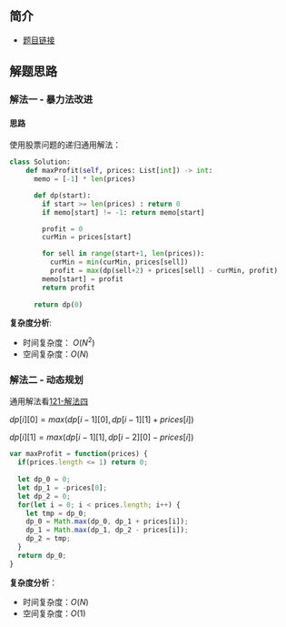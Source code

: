 ## 简介
- [题目链接](https://leetcode-cn.com/problems/best-time-to-buy-and-sell-stock-with-cooldown)

## 解题思路
### 解法一 - 暴力法改进
#### 思路
使用股票问题的递归通用解法：

```python
class Solution:
    def maxProfit(self, prices: List[int]) -> int:
      memo = [-1] * len(prices)

      def dp(start):
        if start >= len(prices) : return 0
        if memo[start] != -1: return memo[start]

        profit = 0
        curMin = prices[start]

        for sell in range(start+1, len(prices)):
          curMin = min(curMin, prices[sell])
          profit = max(dp(sell+2) + prices[sell] - curMin, profit)
        memo[start] = profit
        return profit
      
      return dp(0)

```

**复杂度分析**:
- 时间复杂度： $O(N^2)$
- 空间复杂度：$O(N)$

### 解法二 - 动态规划
通用解法看[121-解法四](121.md)

$dp[i][0] = max(dp[i-1][0], dp[i-1][1] + prices[i])$

$dp[i][1] = max(dp[i-1][1], dp[i-2][0] - prices[i])$

```javascript
var maxProfit = function(prices) {
  if(prices.length <= 1) return 0;
  
  let dp_0 = 0;
  let dp_1 = -prices[0];
  let dp_2 = 0;
  for(let i = 0; i < prices.length; i++) {
    let tmp = dp_0;
    dp_0 = Math.max(dp_0, dp_1 + prices[i]);
    dp_1 = Math.max(dp_1, dp_2 - prices[i]);
    dp_2 = tmp;
  }
  return dp_0;
}
```
**复杂度分析**：
- 时间复杂度：$O(N)$
- 空间复杂度：$O(1)$